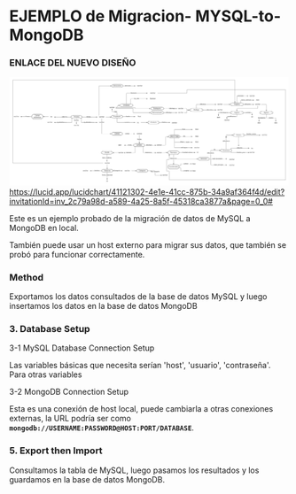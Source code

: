 # EJEMPLO de Migracion- MYSQL-to-MongoDB

### ENLACE DEL NUEVO DISEÑO
![Imgur](KKK.png)
https://lucid.app/lucidchart/41121302-4e1e-41cc-875b-34a9af364f4d/edit?invitationId=inv_2c79a98d-a589-4a25-8a5f-45318ca3877a&page=0_0#

Este es un ejemplo probado de la migración de datos de MySQL a MongoDB en local.

También puede usar un host externo para migrar sus datos, que también se probó para funcionar correctamente.

### Method
Exportamos los datos consultados de la base de datos MySQL y luego insertamos los datos en la base de datos MongoDB

### 3. Database Setup

3-1 MySQL Database Connection Setup

Las variables básicas que necesita serían 'host', 'usuario', 'contraseña'. Para otras variables



3-2 MongoDB Connection Setup

Esta es una conexión de host local, puede cambiarla a otras conexiones externas, la URL podría ser como **`mongodb://USERNAME:PASSWORD@HOST:PORT/DATABASE`**.



### 5. Export then Import

Consultamos la tabla de MySQL, luego pasamos los resultados y los guardamos en la base de datos MongoDB.

